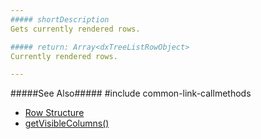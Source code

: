 ```yaml
---
##### shortDescription
Gets currently rendered rows.

##### return: Array<dxTreeListRowObject>
Currently rendered rows.

---
```

#####See Also#####
#include common-link-callmethods
- [Row Structure](/api-reference/10%20UI%20Widgets/dxTreeList/6%20Row '/Documentation/ApiReference/UI_Widgets/dxTreeList/Row/')
- [getVisibleColumns()](/api-reference/10%20UI%20Widgets/dxTreeList/3%20Methods/getVisibleColumns().md '{basewidgetpath}/Methods/#getVisibleColumns')